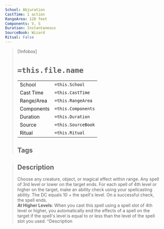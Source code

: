 ```yaml
---
School: Abjuration
CastTime: 1 action
RangeArea: 120 feet
Components: V, S
Duration: Instantaneous
SourceBook: Wizard
Ritual: False
---
```

> [!infobox]
>
> # `=this.file.name`
> |            |                    |
> | ---------- | ------------------ |
> | School     | `=this.School`     |
> | Cast Time  | `=this.CastTime`   |
> | Range/Area | `=this.RangeArea`  |
> | Components | `=this.Components` |
> | Duration   | `=this.Duration`   |
> | Source     | `=this.SourceBook` |
> | Ritual     | `=this.Ritual`     |
>## Tags
>

> ## Description
> Choose any creature, object, or magical effect within range. Any spell of 3rd level or lower on the target ends. For each spell of 4th level or higher on the target, make an ability check using your spellcasting ability. The DC equals 10 + the spell's level. On a successful check, the spell ends.<br> <b>At Higher Levels</b>: When you cast this spell using a spell slot of 4th level or higher, you automatically end the effects of a spell on the target if the spell's level is equal to or less than the level of the spell slot you used. 
> ^Description